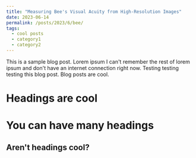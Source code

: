 ```yaml
---
title: "Measuring Bee's Visual Acuity from High-Resolution Images"
date: 2023-06-14
permalink: /posts/2023/6/bee/
tags:
  - cool posts
  - category1
  - category2
---
```


This is a sample blog post. Lorem ipsum I can't remember the rest of lorem ipsum and don't have an internet connection right now. Testing testing testing this blog post. Blog posts are cool.

Headings are cool
======

You can have many headings
======

Aren't headings cool?
------